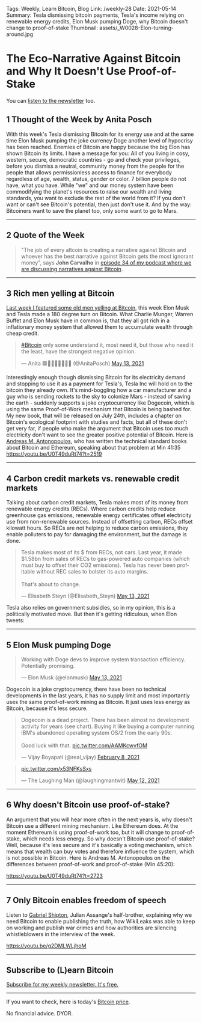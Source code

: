 Tags: Weekly, Learn Bitcoin, Blog
Link: /weekly-28
Date: 2021-05-14
Summary: Tesla dismissing bitcoin payments, Tesla's income relying on renewable energy credits, Elon Musk pumping Doge, why Bitcoin doesn't change to proof-of-stake
Thumbnail: assets/_W0028-Elon-turning-around.jpg

# The Eco-Narrative Against Bitcoin and Why It Doesn't Use Proof-of-Stake

You can [listen to the newsletter](https://bitcoinundco.com/en/lwib-114/) too.

## 1 Thought of the Week by Anita Posch
With this week's Tesla dismissing Bitcoin for its energy use and at the same time Elon Musk pumping the joke currency Doge another level of hypocrisy has been reached. Enemies of Bitcoin are happy because the big Elon has shown Bitcoin its limits. I have a message for you: All of you living in cosy, western, secure, democratic countries - go and check your privileges, before you dismiss a neutral, community money from the people for the people that allows permissionless access to finance for everybody regardless of age, wealth, status, gender or color. 7 billion people do not have, what you have. While "we" and our money system have been commodifying the planet's resources to raise our wealth and living standards, you want to exclude the rest of the world from it? If you don't want or can't see Bitcoin's potential, then just don't use it. And by the way: Bitcoiners want to save the planet too, only some want to go to Mars.

---
## 2 Quote of the Week
> "The job of every altcoin is creating a narrative against Bitcoin and whoever has the best narrative against Bitcoin gets the most ignorant money", says **John Carvalho** in [episode 34 of my podcast where we are discussing narratives against Bitcoin](https://bitcoinundco.com/en/john-carvalho/). 


---
## 3 Rich men yelling at Bitcoin
[Last week I featured some old men yelling at Bitcoin](https://anitaposch.com/weekly-27), this week Elon Musk and Tesla made a 180 degree turn on Bitcoin. What Charlie Munger, Warren Buffet and Elon Musk have in common is, that they all got rich in a inflationary money system that allowed them to accumulate wealth through cheap credit. 

<blockquote class="twitter-tweet"><p lang="en" dir="ltr"><a href="https://twitter.com/hashtag/Bitcoin?src=hash&amp;ref_src=twsrc%5Etfw">#Bitcoin</a> only some understand it, most need it, but those who need it the least, have the strongest negative opinion.</p>&mdash; Anita 🟩🔑🏳️‍🌈🏊🏻🚴‍♂️ (@AnitaPosch) <a href="https://twitter.com/AnitaPosch/status/1392820743780581377?ref_src=twsrc%5Etfw">May 13, 2021</a></blockquote> <script async src="https://platform.twitter.com/widgets.js" charset="utf-8"></script>

Interestingly enough though dismissing Bitcoin for its electricity demand and stopping to use it as a payment for Tesla's, Tesla Inc will hold on to the bitcoin they already own. It's mind-boggling how a car manufacturer and a guy who is sending rockets to the sky to colonize Mars  - instead of saving the earth - suddenly supports a joke cryptocurrency like Dogecoin, which is using the same Proof-of-Work mechanism that Bitcoin is being bashed for. My new book, that will be released on July 24th, includes a chapter on Bitcoin's ecological footprint with studies and facts, but all of these don't get very far, if people who make the argument that Bitcoin uses too much electricity don't want to see the greater positive potential of Bitcoin. Here is [Andreas M. Antonopoulos](https://bitcoinundco.com/en/tag/andreas-antonopoulos/), who has written the technical standard books about Bitcoin and Ethereum, speaking about that problem at Min 41:35 https://youtu.be/U0T49duRt74?t=2519

---
## 4 Carbon credit markets vs. renewable credit markets
Talking about carbon credit markets, Tesla makes most of its money from renewable energy credits (RECs). Where carbon credits help reduce greenhouse gas emissions, renewable energy certificates offset electricity use from non-renewable sources. Instead of offsetting carbon, RECs offset kilowatt hours. So RECs are not helping to reduce carbon emissions, they enable polluters to pay for damaging the environment, but the damage is done.

<blockquote class="twitter-tweet"><p lang="en" dir="ltr">Tesla makes most of its $ from RECs, not cars. Last year, it made $1.58bn from sales of RECs to gas-powered auto companies (which must buy to offset their CO2 emissions). Tesla has never been profitable without REC sales to bolster its auto margins.<br><br>That&#39;s about to change.</p>&mdash; Elisabeth Steyn (@Elisabeth_Steyn) <a href="https://twitter.com/Elisabeth_Steyn/status/1392799069337161731?ref_src=twsrc%5Etfw">May 13, 2021</a></blockquote> <script async src="https://platform.twitter.com/widgets.js" charset="utf-8"></script>

Tesla also relies on government subsidies, so in my opinion, this is a politically motivated move. But then it's getting ridiculous, when Elon tweets:

---
## 5 Elon Musk pumping Doge

<blockquote class="twitter-tweet"><p lang="en" dir="ltr">Working with Doge devs to improve system transaction efficiency. Potentially promising.</p>&mdash; Elon Musk (@elonmusk) <a href="https://twitter.com/elonmusk/status/1392974251011895300?ref_src=twsrc%5Etfw">May 13, 2021</a></blockquote> <script async src="https://platform.twitter.com/widgets.js" charset="utf-8"></script>

Dogecoin is a joke cryptocurrency, there have been no technical developments in the last years, it has no supply limit and most importantly uses the same proof-of-work mining as Bitcoin. It just uses less energy as Bitcoin, because it's less secure.

<blockquote class="twitter-tweet"><p lang="en" dir="ltr">Dogecoin is a dead project. There has been almost no development activity for years (see chart). Buying it like buying a computer running IBM&#39;s abandoned operating system OS/2 from the early 90s.<br><br>Good luck with that. <a href="https://t.co/AAMKcwvfOM">pic.twitter.com/AAMKcwvfOM</a></p>&mdash; Vijay Boyapati (@real_vijay) <a href="https://twitter.com/real_vijay/status/1358674811220729856?ref_src=twsrc%5Etfw">February 8, 2021</a></blockquote> <script async src="https://platform.twitter.com/widgets.js" charset="utf-8"></script>

<blockquote class="twitter-tweet"><p lang="und" dir="ltr"> <a href="https://t.co/x53NFKsSxs">pic.twitter.com/x53NFKsSxs</a></p>&mdash; The Laughing Man (@laughingmantwit) <a href="https://twitter.com/laughingmantwit/status/1392611155135315974?ref_src=twsrc%5Etfw">May 12, 2021</a></blockquote> <script async src="https://platform.twitter.com/widgets.js" charset="utf-8"></script>


---
## 6 Why doesn't Bitcoin use proof-of-stake?
An argument that you will hear more often in the next years is, why doesn't Bitcoin use a different mining mechanism. Like Ethereum does. At the moment Ethereum is using proof-of-work too, but it will change to proof-of-stake, which needs less energy. So why doesn't Bitcoin use proof-of-stake? Well, because it's less secure and it's basically a voting mechanism, which means that wealth can buy votes and therefore influence the system, which is not possible in Bitcoin. Here is Andreas M. Antonopoulos on the differences between proof-of-work and proof-of-stake (Min 45:20):

https://youtu.be/U0T49duRt74?t=2723

---
## 7 Only Bitcoin enables freedom of speech
Listen to [Gabriel Shipton](https://bitcoinundco.com/en/julian-assange-bitcoin/), Julian Assange's half-brother, explaining why we need Bitcoin to enable publishing the truth, how WikiLeaks was able to keep on working and publish war crimes and how authorities are silencing whistleblowers in the interview of the week. 

https://youtu.be/g2DMLWLjhoM


---
## Subscribe to (L)earn Bitcoin

[Subscribe for my weekly newsletter. It's free.](https://anita.link/weekly)

---

If you want to check, here is today's [Bitcoin price](https://www.coingecko.com/en/coins/bitcoin).

No financial advice. DYOR.